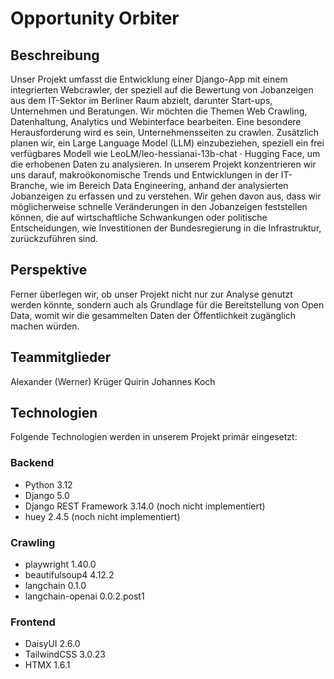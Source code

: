 # Opportunity Orbiter

## Beschreibung

Unser Projekt umfasst die Entwicklung einer Django-App mit einem integrierten Webcrawler, der speziell auf die Bewertung von Jobanzeigen aus dem IT-Sektor im Berliner Raum abzielt, darunter Start-ups, Unternehmen und Beratungen. Wir möchten die Themen Web Crawling, Datenhaltung, Analytics und Webinterface bearbeiten. Eine besondere Herausforderung wird es sein, Unternehmensseiten zu crawlen. Zusätzlich planen wir, ein Large Language Model (LLM) einzubeziehen, speziell ein frei verfügbares Modell wie LeoLM/leo-hessianai-13b-chat · Hugging Face, um die erhobenen Daten zu analysieren.
In unserem Projekt konzentrieren wir uns darauf, makroökonomische Trends und Entwicklungen in der IT-Branche, wie im Bereich Data Engineering, anhand der analysierten Jobanzeigen zu erfassen und zu verstehen. Wir gehen davon aus, dass wir möglicherweise schnelle Veränderungen in den Jobanzeigen feststellen können, die auf wirtschaftliche Schwankungen oder politische Entscheidungen, wie Investitionen der Bundesregierung in die Infrastruktur, zurückzuführen sind.

## Perspektive

Ferner überlegen wir, ob unser Projekt nicht nur zur Analyse genutzt werden könnte, sondern auch als Grundlage für die Bereitstellung von Open Data, womit wir die gesammelten Daten der Öffentlichkeit zugänglich machen würden.

## Teammitglieder

Alexander (Werner) Krüger
Quirin Johannes Koch

## Technologien

Folgende Technologien werden in unserem Projekt primär eingesetzt:

### Backend

- Python 3.12
- Django 5.0
- Django REST Framework 3.14.0 (noch nicht implementiert)
- huey 2.4.5 (noch nicht implementiert)

### Crawling

- playwright 1.40.0
- beautifulsoup4 4.12.2
- langchain 0.1.0 
- langchain-openai 0.0.2.post1

### Frontend

- DaisyUI 2.6.0
- TailwindCSS 3.0.23
- HTMX 1.6.1
  